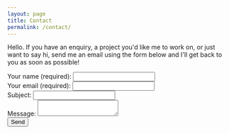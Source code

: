 ```yaml
---
layout: page
title: Contact
permalink: /contact/
---
```

Hello. If you have an enquiry, a project you'd like me to work on, or just want to say hi, send me an email using the form below and I'll get back to you as soon as possible!

<form action="https://formspree.io/thomas.peter.hall@gmail.com" method="POST" class="p-b-5">
  <div class="form-group">
    <label for="name">Your name (required):</label>
    <input type="text" class="form-control" name="name" required>
  </div>
  <div class="form-group">
    <label for="_replyto">Your email (required):</label>
    <input type="email" class="form-control" name="_replyto" required>
  </div>
  <div class="form-group">
    <label for="_subject">Subject:</label>
    <input type="text" class="form-control" name="_subject">
  </div>
  <div class="form-group">
    <label for="_message">Message:</label>
    <textarea name="_message" class="form-control"></textarea>
  </div>
  <div class="form-group">
    <input type="submit" value="Send">
  </div>
</form>
